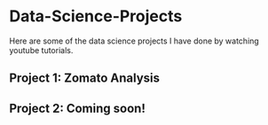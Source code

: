 # Data-Science-Projects
Here are some of the data science projects I have done by watching youtube tutorials.

## Project 1: Zomato Analysis

## Project 2: Coming soon!
